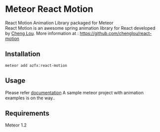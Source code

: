 # Meteor React Motion
React Motion Animation Library packaged for Meteor  
React Motion is an awesome spring animation library for React developed by [Cheng Lou](https://github.com/chenglou). More information at : https://github.com/chenglou/react-motion

## Installation
```meteor add azfx:react-motion```

## Usage
Please refer [documentation](https://github.com/chenglou/react-motion#what-does-this-library-try-to-solve)
A sample meteor project with animation examples is on the way..

## Requirements
Meteor 1.2
